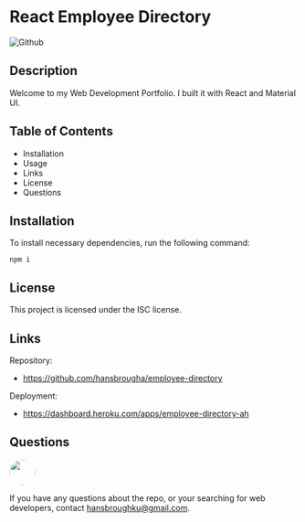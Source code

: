 # **React Employee Directory**

![Github](https://img.shields.io/github/last-commit/hansbrougha/employee-directory)

## **Description**

Welcome to my Web Development Portfolio. I built it with React and Material UI.

## **Table of Contents**

- Installation
- Usage
- Links
- License
- Questions

## **Installation**

To install necessary dependencies, run the following command:

`npm i`

## **License**

This project is licensed under the ISC license.

## **Links**

Repository:

- https://github.com/hansbrougha/employee-directory

Deployment:

- https://dashboard.heroku.com/apps/employee-directory-ah

## **Questions**

  <img src="https://avatars.githubusercontent.com/hansbrougha" style="width: 45px; height: 45px; border-radius:50%;">

If you have any questions about the repo, or your searching for web developers, contact hansbroughku@gmail.com.
